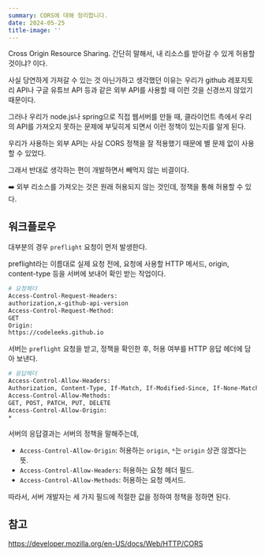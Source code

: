 ```yaml
---
summary: CORS에 대해 정리합니다.
date: 2024-05-25
title-image: ''
---
```


Cross Origin Resource Sharing. 간단히 말해서, 내 리소스를 받아갈 수 있게 허용할 것이냐? 이다.

사실 당연하게 가져갈 수 있는 것 아닌가하고 생각했던 이유는 우리가 github 레포지토리 API나 구글 유튜브 API 등과 같은 외부 API를 사용할 때 이런 것을 신경쓰지 않았기 때문이다.

그러나 우리가 node.js나 spring으로 직접 웹서버를 만들 때, 클라이언트 측에서 우리의 API를 가져오지 못하는 문제에 부딪히게 되면서 이런 정책이 있는지를 알게 된다.

우리가 사용하는 외부 API는 사실 CORS 정책을 잘 적용했기 때문에 별 문제 없이 사용할 수 있었다.

그래서 반대로 생각하는 편이 개발하면서 빼먹지 않는 비결이다.

➡️ 외부 리소스를 가져오는 것은 원래 허용되지 않는 것인데, 정책을 통해 허용할 수 있다.

## 워크플로우

대부분의 경우 `preflight` 요청이 먼저 발생한다.

preflight라는 이름대로 실제 요청 전에, 요청에 사용할 HTTP 메서드, origin, content-type 등을 서버에 보내어 확인 받는 작업이다.

```bash
# 요청헤더
Access-Control-Request-Headers:
authorization,x-github-api-version
Access-Control-Request-Method:
GET
Origin:
https://codeleeks.github.io
```

서버는 `preflight` 요청을 받고, 정책을 확인한 후, 허용 여부를 HTTP 응답 헤더에 담아 보낸다.

```bash
# 응답헤더
Access-Control-Allow-Headers:
Authorization, Content-Type, If-Match, If-Modified-Since, If-None-Match, If-Unmodified-Since, Accept-Encoding, X-GitHub-OTP, X-Requested-With, User-Agent, GraphQL-Features, X-Github-Next-Global-ID, X-GitHub-Api-Version
Access-Control-Allow-Methods:
GET, POST, PATCH, PUT, DELETE
Access-Control-Allow-Origin:
*
```

서버의 응답결과는 서버의 정책을 말해주는데,

- `Access-Control-Allow-Origin`: 허용하는 `origin`, `*`는 `origin` 상관 않겠다는 뜻.
- `Access-Control-Allow-Headers`: 허용하는 요청 헤더 필드.
- `Access-Control-Allow-Methods`: 허용하는 요청 메서드.

따라서, 서버 개발자는 세 가지 필드에 적절한 값을 정하여 정책을 정하면 된다.

## 참고

https://developer.mozilla.org/en-US/docs/Web/HTTP/CORS
